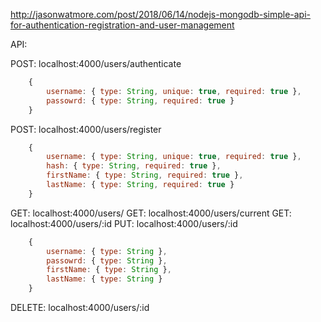http://jasonwatmore.com/post/2018/06/14/nodejs-mongodb-simple-api-for-authentication-registration-and-user-management

API:

POST: localhost:4000/users/authenticate
```javascript
    {
        username: { type: String, unique: true, required: true },
        passowrd: { type: String, required: true }
    }
```
POST: localhost:4000/users/register
```javascript
    {
        username: { type: String, unique: true, required: true },
        hash: { type: String, required: true },
        firstName: { type: String, required: true },
        lastName: { type: String, required: true }
    }
```
GET: localhost:4000/users/
GET: localhost:4000/users/current
GET: localhost:4000/users/:id
PUT: localhost:4000/users/:id
```javascript
    {
        username: { type: String },
        passowrd: { type: String },
        firstName: { type: String },
        lastName: { type: String }
    }
```

DELETE: localhost:4000/users/:id